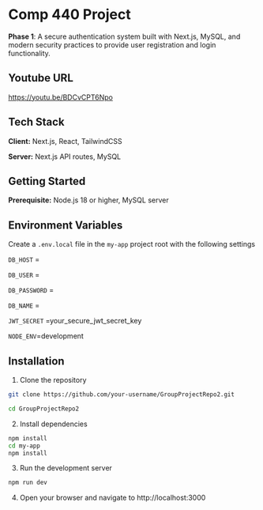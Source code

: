 # Comp 440 Project

**Phase 1**: A secure authentication system built with Next.js, MySQL, and modern security practices to provide user registration and login functionality.

## Youtube URL

https://youtu.be/BDCvCPT6Npo

## Tech Stack

**Client:** Next.js, React, TailwindCSS

**Server:** Next.js API routes, MySQL

## Getting Started

**Prerequisite:** Node.js 18 or higher, MySQL server

## Environment Variables

Create a `.env.local` file in the `my-app` project root with the following settings

`DB_HOST` =

`DB_USER` =

`DB_PASSWORD` =

`DB_NAME` =

`JWT_SECRET` =your_secure_jwt_secret_key

`NODE_ENV`=development

## Installation

1. Clone the repository

```bash
git clone https://github.com/your-username/GroupProjectRepo2.git

cd GroupProjectRepo2
```

2. Install dependencies

```bash
npm install
cd my-app
npm install
```

3. Run the development server

```bash
npm run dev
```

4. Open your browser and navigate to http://localhost:3000
